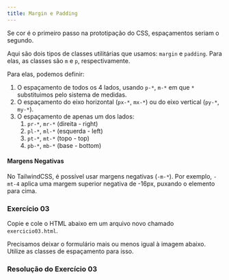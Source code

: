 ```yaml
---
title: Margin e Padding
---
```


Se cor é o primeiro passo na prototipação do CSS, espaçamentos seriam o segundo.

Aqui são dois tipos de classes utilitárias que usamos: `margin` e `padding`. Para elas, as classes são `m` e `p`, respectivamente.

Para elas, podemos definir:

1. O espaçamento de todos os 4 lados, usando `p-*`, `m-*` em que `*` substituimos pelo sistema de medidas.
2. O espaçamento do eixo horizontal (`px-*`, `mx-*`) ou do eixo vertical (`py-*`, `my-*`).
3. O espaçamento de apenas um dos lados:
   1. `pr-*`, `mr-*` (direita - right)
   2. `pl-*`, `ml-*` (esquerda - left)
   3. `pt-*`, `mt-*` (topo - top)
   4. `pb-*`, `mb-*` (base - bottom)

#### Margens Negativas

No TailwindCSS, é possível usar margens negativas (`-m-*`). Por exemplo, `-mt-4` aplica uma margem superior negativa de -16px, puxando o elemento para cima.

### Exercício 03

Copie e cole o HTML abaixo em um arquivo novo chamado `exercicio03.html`.

Precisamos deixar o formulário mais ou menos igual à imagem abaixo. Utilize as classes de espaçamento para isso.  

<!-- TODO preparar -->

### Resolução do Exercício 03

<!-- TODO resolver -->